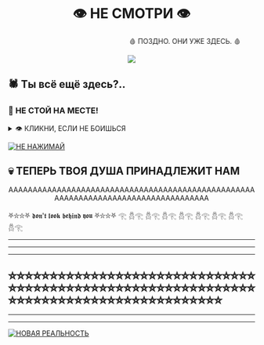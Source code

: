 <h1 align="center">👁️ НЕ СМОТРИ 👁️</h1>
<marquee scrollamount="50" behavior="alternate" direction="left">🩸 ПОЗДНО. ОНИ УЖЕ ЗДЕСЬ. 🩸</marquee>

<p align="center">
  <img src="https://readme-typing-svg.herokuapp.com?font=Creepster&size=35&pause=50&color=FF0000&center=true&vCenter=true&width=700&lines=%D0%A2%D0%92%D0%9E%D0%99+%D0%9A%D0%9E%D0%9D%D0%95%D0%A6+%D0%91%D0%9B%D0%98%D0%96%D0%95%2C+%D0%A7%D0%95%D0%9C+%D0%A2%D0%AB+%D0%94%D0%A3%D0%9C%D0%90%D0%95%D0%A8%D0%AC...;%F0%9F%91%BB+%D0%9E%D0%91%D0%95%D0%A0%D0%9D%D0%98%D0%A1%D0%AC...;%F0%9F%92%80+%D0%9D%D0%9E+%D0%9D%D0%98%D0%A7%D0%95%D0%93%D0%9E+%D0%9D%D0%95+%D0%A3%D0%92%D0%98%D0%94%D0%98%D0%A8%D0%AC...;%F0%9F%8E%83+%D0%9F%D0%98%D0%97%D0%94%D0%95%D0%A6!+%D0%91%D0%95%D0%93%D0%98!">
</p>



## 🕷️ **Ты всё ещё здесь?..**  



### 💉 **НЕ СТОЙ НА МЕСТЕ!**  
<details>
  <summary>👁️ КЛИКНИ, ЕСЛИ НЕ БОИШЬСЯ</summary>
  <p align="center">
    <img src="https://media.giphy.com/media/3oEjI6SIIHBdRxXI40/giphy.gif" width="400"/>
  </p>
  <p align="center">
    <strong>Ты принял неверное решение.</strong>
  </p>
</details>

[![НЕ НАЖИМАЙ](https://img.shields.io/badge/%F0%9F%94%A5%20НЕ%20НАЖИМАЙ-red?style=for-the-badge)](https://www.myinstants.com/media/sounds/vine-boom.mp3)  



## 💀 **ТЕПЕРЬ ТВОЯ ДУША ПРИНАДЛЕЖИТ НАМ**  
<p align="center">
  ААААААААААААААААААААААААААААААААААААААААААААААААААААААААААААААААААААААААААААААААААА
</p>


⛧⛥⛦⛧ 𝖉𝖔𝖓'𝖙 𝖑𝖔𝖔𝖐 𝖇𝖊𝖍𝖎𝖓𝖉 𝖞𝖔𝖚 ⛧⛥⛦⛧ 𓂀 𓆣𓂀 𓆣𓂀 𓆣𓂀 𓆣𓂀 𓆣𓂀 𓆣𓂀 𓆣𓂀 𓆣𓂀


---
---
---
⛥⛦⛥⛦⛥⛦⛥⛦⛥⛦⛥⛦⛥⛦⛥⛦⛥⛦⛥⛦⛥⛦⛥⛦⛥⛦⛥⛦⛥⛦⛥⛦⛥⛦⛥⛦⛥⛦⛥⛦⛥⛦⛥⛦⛥⛦⛥⛦⛥⛦⛥⛦⛥⛦⛥⛦⛥⛦⛥⛦⛥⛦⛥⛦⛥⛦⛥⛦⛥⛦⛥⛦⛥⛦⛥⛦⛥⛦⛥⛦⛥⛦⛥⛦⛥⛦
---
---
---

<audio autoplay loop>
  <source src="https://www.myinstants.com/media/sounds/segodnia-kakal.mp3" type="audio/mpeg">
</audio>

[![НОВАЯ РЕАЛЬНОСТЬ](https://img.shields.io/badge/%D0%9D%D0%95%20%D0%9D%D0%90%D0%96%D0%98%D0%9C%D0%90%D0%99%F0%9F%92%80%F0%9F%92%80%E2%98%A0-purple?style=for-the-badge)](https://www.myinstants.com/media/sounds/segodnia-kakal.mp3)  
